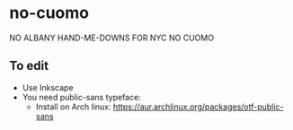 # no-cuomo

NO ALBANY HAND-ME-DOWNS FOR NYC
NO CUOMO

## To edit
* Use Inkscape
* You need public-sans typeface:
    * Install on Arch linux: https://aur.archlinux.org/packages/otf-public-sans


